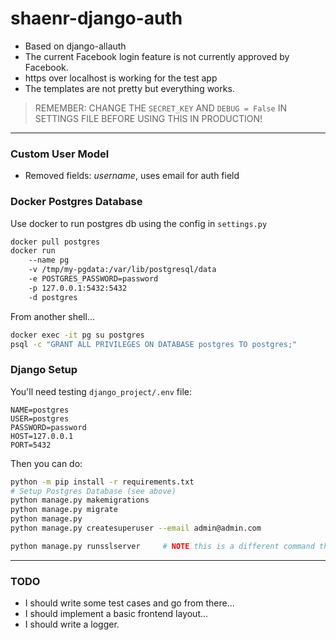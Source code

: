 # shaenr-django-auth
+ Based on django-allauth
+ The current Facebook login feature is not currently approved by Facebook.
+ https over localhost is working for the test app
+ The templates are not pretty but everything works.

> REMEMBER: CHANGE THE `SECRET_KEY` AND `DEBUG = False` IN SETTINGS FILE BEFORE USING THIS IN PRODUCTION!

---

### Custom User Model
+ Removed fields: *username*, uses email for auth field

### Docker Postgres Database
Use docker to run postgres db using the config in `settings.py`

```bash
docker pull postgres
docker run 
    --name pg 
    -v /tmp/my-pgdata:/var/lib/postgresql/data 
    -e POSTGRES_PASSWORD=password 
    -p 127.0.0.1:5432:5432 
    -d postgres
```

From another shell...

```bash
docker exec -it pg su postgres
psql -c "GRANT ALL PRIVILEGES ON DATABASE postgres TO postgres;"
```

### Django Setup

You'll need testing `django_project/.env` file:

```dotenv
NAME=postgres
USER=postgres
PASSWORD=password
HOST=127.0.0.1
PORT=5432
```

Then you can do:

```bash
python -m pip install -r requirements.txt
# Setup Postgres Database (see above)
python manage.py makemigrations
python manage.py migrate
python manage.py
python manage.py createsuperuser --email admin@admin.com

python manage.py runsslserver     # NOTE this is a different command that usual!
```

---

### TODO

+ I should write some test cases and go from there...
+ I should implement a basic frontend layout...
+ I should write a logger.

